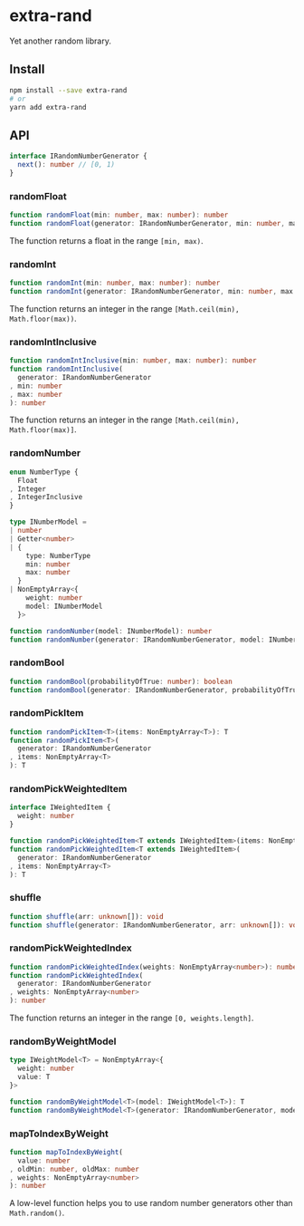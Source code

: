 # extra-rand
Yet another random library.

## Install
```sh
npm install --save extra-rand
# or
yarn add extra-rand
```

## API
```ts
interface IRandomNumberGenerator {
  next(): number // [0, 1)
}
```

### randomFloat
```ts
function randomFloat(min: number, max: number): number
function randomFloat(generator: IRandomNumberGenerator, min: number, max: number): number
```

The function returns a float in the range `[min, max)`.

### randomInt
```ts
function randomInt(min: number, max: number): number
function randomInt(generator: IRandomNumberGenerator, min: number, max: number): number
```

The function returns an integer in the range `[Math.ceil(min), Math.floor(max))`.

### randomIntInclusive
```ts
function randomIntInclusive(min: number, max: number): number
function randomIntInclusive(
  generator: IRandomNumberGenerator
, min: number
, max: number
): number
```

The function returns an integer in the range `[Math.ceil(min), Math.floor(max)]`.

### randomNumber
```ts
enum NumberType {
  Float
, Integer
, IntegerInclusive
}

type INumberModel =
| number
| Getter<number>
| {
    type: NumberType
    min: number
    max: number
  }
| NonEmptyArray<{
    weight: number
    model: INumberModel
  }>

function randomNumber(model: INumberModel): number
function randomNumber(generator: IRandomNumberGenerator, model: INumberModel): number
```

### randomBool
```ts
function randomBool(probabilityOfTrue: number): boolean
function randomBool(generator: IRandomNumberGenerator, probabilityOfTrue: number): boolean
```

### randomPickItem
```ts
function randomPickItem<T>(items: NonEmptyArray<T>): T
function randomPickItem<T>(
  generator: IRandomNumberGenerator
, items: NonEmptyArray<T>
): T
```

### randomPickWeightedItem
```ts
interface IWeightedItem {
  weight: number
}

function randomPickWeightedItem<T extends IWeightedItem>(items: NonEmptyArray<T>): T
function randomPickWeightedItem<T extends IWeightedItem>(
  generator: IRandomNumberGenerator
, items: NonEmptyArray<T>
): T
```

### shuffle
```ts
function shuffle(arr: unknown[]): void
function shuffle(generator: IRandomNumberGenerator, arr: unknown[]): void
```

### randomPickWeightedIndex
```ts
function randomPickWeightedIndex(weights: NonEmptyArray<number>): number
function randomPickWeightedIndex(
  generator: IRandomNumberGenerator
, weights: NonEmptyArray<number>
): number
```

The function returns an integer in the range `[0, weights.length]`.

### randomByWeightModel
```ts
type IWeightModel<T> = NonEmptyArray<{
  weight: number
  value: T
}>

function randomByWeightModel<T>(model: IWeightModel<T>): T
function randomByWeightModel<T>(generator: IRandomNumberGenerator, model: IWeightModel<T>): T
```

### mapToIndexByWeight
```ts
function mapToIndexByWeight(
  value: number
, oldMin: number, oldMax: number
, weights: NonEmptyArray<number>
): number
```

A low-level function helps you to use random number generators other than `Math.random()`.
